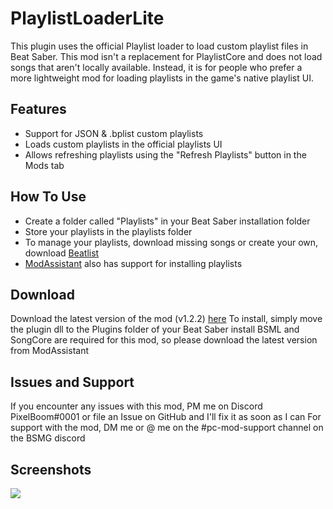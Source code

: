 # PlaylistLoaderLite
This plugin uses the official Playlist loader to load custom playlist files in Beat Saber.
This mod isn't a replacement for PlaylistCore and does not load songs that aren't locally available. Instead, it is for people who prefer a more lightweight mod for loading playlists in the game's native playlist UI.

## Features
- Support for JSON & .bplist custom playlists
- Loads custom playlists in the official playlists UI
- Allows refreshing playlists using the "Refresh Playlists" button in the Mods tab

## How To Use
- Create a folder called "Playlists" in your Beat Saber installation folder
- Store your playlists in the playlists folder
- To manage your playlists, download missing songs or create your own, download [Beatlist](https://github.com/Alaanor/beatlist/releases "Beatlist")
- [ModAssistant](https://github.com/Assistant/ModAssistant "ModAssistant") also has support for installing playlists

## Download
Download the latest version of the mod (v1.2.2) [here](https://github.com/rithik-b/PlaylistLoaderPlugin/releases/tag/1.2.2 "here")
To install, simply move the plugin dll to the Plugins folder of your Beat Saber install
BSML and SongCore are required for this mod, so please download the latest version from ModAssistant

## Issues and Support
If you encounter any issues with this mod, PM me on Discord PixelBoom#0001 or file an Issue on GitHub and I'll fix it as soon as I can
For support with the mod, DM me or @ me on the #pc-mod-support channel on the BSMG discord

## Screenshots
![](https://i.imgur.com/LbligvQ.png)
